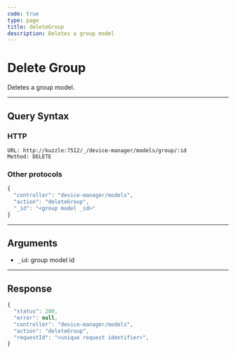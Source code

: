 ```yaml
---
code: true
type: page
title: deleteGroup
description: Deletes a group model
---
```


# Delete Group

Deletes a group model.

---

## Query Syntax

### HTTP

```http
URL: http://kuzzle:7512/_/device-manager/models/group/:id
Method: DELETE
```

### Other protocols

```js
{
  "controller": "device-manager/models",
  "action": "deleteGroup",
  "_id": "<group model _id>"
}
```

---

## Arguments

- `_id`: group model id

---

## Response

```js
{
  "status": 200,
  "error": null,
  "controller": "device-manager/models",
  "action": "deleteGroup",
  "requestId": "<unique request identifier>",
}
```

